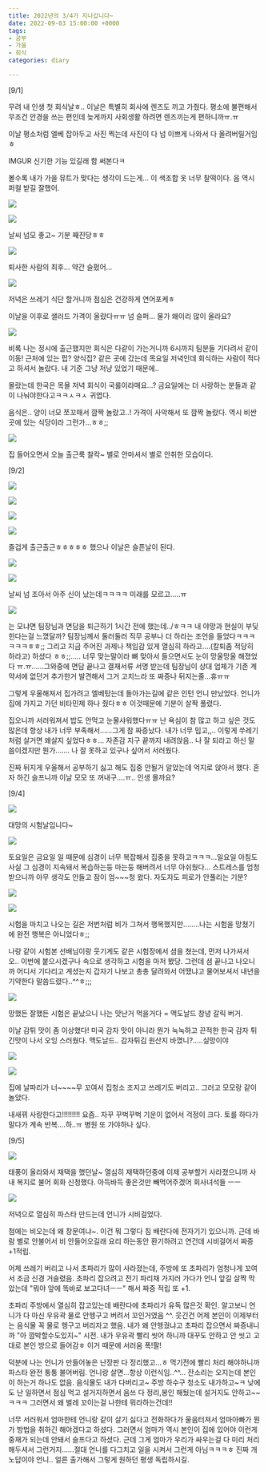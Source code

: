 ```yaml
---
title: 2022년의 3/4가 지나갑니다~
date: 2022-09-03 15:00:00 +0000
tags:
- 공부
- 가을
- 회식
categories: diary

---
```

\[9/1\]

무려 내 인생 첫 회식날ㅎ.. 이날은 특별히 회사에 렌즈도 끼고 가줬다. 평소에 불편해서 무조건 안경을 쓰는 편인데 늦게까지 사회생활 하려면 렌즈끼는게 편하니까ㅠ.ㅠ

이날 평소처럼 엘베 잡아두고 사진 찍는데 사진이 다 넘 이쁘게 나와서 다 올려버릴거임ㅎ

<blockquote class="imgur-embed-pub" lang="en" data-id="a/xtES43Z"><a href="//imgur.com/a/xtES43Z"></a></blockquote><script async src="//s.imgur.com/min/embed.js" charset="utf-8"></script>

IMGUR 신기한 기능 있길래 함 써본다ㅋ

볼수록 내가 가을 뮤트가 맞다는 생각이 드는게... 이 색조합 옷 너무 찰떡이다. 음 역시 퍼컬 받길 잘했어.

![](https://i.imgur.com/mlfSq2l.jpg)

![](https://i.imgur.com/qUVwjvs.jpg)

날씨 넘모 좋고\~ 기분 째진당ㅎㅎ

![](https://i.imgur.com/zHDqVAk.jpg)

퇴사한 사람의 최후... 약간 슬펐어...

![](https://i.imgur.com/5T5agti.jpg)

저녁은 쓰레기 식단 할거니까 점심은 건강하게 연어포케ㅎ

이날을 이후로 샐러드 가격이 올랐다ㅠㅠ 넘 슬퍼... 물가 왜이리 많이 올라요?

![](https://i.imgur.com/aTKORUi.jpg)

비록 나는 정시에 출근했지만 회식은 다같이 가는거니까 6시까지 팀분들 기다려서 같이 이동! 근처에 있는 펍? 양식집? 같은 곳에 갔는데 목요일 저녁인데 회식하는 사람이 적다고 하셔서 놀랐다. 내 기준 그냥 저냥 있었기 때문에..

몰랐는데 한국은 목욜 저녁 회식이 국룰이라매요...? 금요일에는 더 사랑하는 분들과 같이 나눠야한다고ㅋㅋㅅㅋㅅ 귀엽다.

음식은.. 양이 너모 쪼꼬매서 깜짝 놀랐고..! 가격이 사악해서 또 깜짝 놀랐다. 역시 비싼곳에 있는 식당이라 그런가...ㅎㅎ;;

![](https://i.imgur.com/YKBwyxc.jpg)

집 들어오면서 오늘 출근룩 찰칵\~ 별로 안마셔서 별로 안취한 모습이다.

\[9/2\]

![](https://i.imgur.com/jwAhSCF.jpg)

![](https://i.imgur.com/YpgyEA7.jpg)

![](https://i.imgur.com/czUC128.jpg)

![](https://i.imgur.com/exjdOiO.jpg)

즐겁게 출근출근ㅎㅎㅎㅎㅎ 했으나 이날은 슬픈날이 된다.

![](https://i.imgur.com/GoCGhPw.jpg)

![](https://i.imgur.com/pMbIvxj.jpg)

날씨 넘 조아서 아주 신이 났는데ㅋㅋㅋㅋ 미래를 모르고.....ㅠ

![](https://i.imgur.com/4OqMFyE.jpg)

는 모냐면 팀장님과 면담을 퇴근하기 1시간 전에 했는데../ㅎㅋㅋ 내 야망과 현실이 부딪힌다는걸 느꼈달까? 팀장님께서 둘러둘러 직무 공부나 더 하라는 조언을 들었다ㅋㅋㅋㅋㅋㅋㅎㅎ;; 그리고 지금 주어진 과제나 책임감 있게 열심히 하라고....(칼퇴좀 적당히 하라고) 하셨다 ㅎㅎ;;..... 너무 맞는말이라 뼈 맞아서 들으면서도 눈이 망울망울 해졌었다 ㅠ.ㅠ......그와중에 면담 끝나고 결재서류 서명 받는데 팀장님이 상대 업체가 기존 계약서에 없던거 추가한거 발견해서 그거 고치느라 또 짜증나 뒤지는줄...휴ㅠㅠ

그렇게 우울해져서 집가려고 엘베탔는데 돌아가는길에 같은 인턴 언니 만났었다. 언니가집에 가지고 가던 비타민제 하나 줬다ㅎㅎ 이것때문에 기분이 살짝 풀렸다.

집오니까 서러워져서 밥도 안먹고 눈물샤워했다ㅠㅠ 난 욕심이 참 많고 하고 싶은 것도 많은데 항상 내가 너무 부족해서......그게 참 짜증났다. 내가 너무 밉고,,.. 이렇게 쑤레기처럼 살거면 왜살지 싶었다ㅎㅎ... 자존감 지구 끝까지 내려앉음.. 나 잘 되라고 하신 말씀이겠지만 뭔가....... 나 잘 못하고 있구나 싶어서 서러웠다.

<blockquote class="imgur-embed-pub" lang="en" data-id="0lTkZup"><a href="//imgur.com/0lTkZup"></a></blockquote><script async src="//s.imgur.com/min/embed.js" charset="utf-8"></script>

진짜 뒤지게 우울해서 공부하기 싫고 해도 집중 안될거 알았는데 억지로 앉아서 했다. 혼자 하긴 슬프니까 이날 모모 또 꺼내구....ㅠ.. 인생 몰까요?

\[9/4\]

![](https://i.imgur.com/nHiH9Dx.jpg)

대망의 시험날입니다\~ 

![](https://i.imgur.com/lxt1Vkb.jpg)

토요일은 금요일 일 때문에 심경이 너무 복잡해서 집중을 못하고ㅋㅋㅋ...일요일 아침도 사실 그 심경이 지속돼서 복습하는둥 마는둥 해버려서 너무 아쉬웠다... 스트레스를 엄청 받으니까 아무 생각도 안들고 잠이 엄\~\~\~청 왔다. 자도자도 피로가 안풀리는 기분?

![](https://i.imgur.com/MSuVtAP.jpg)

![](https://i.imgur.com/hhm3C5b.jpg)

시험을 마치고 나오는 길은 저번처럼 비가 그쳐서 행복했지만........나는 시험을 망쳤기에 완전 행복은 아니었다ㅎ;;

나랑 같이 시험본 선배님이랑 웃기게도 같은 시험장에서 셤을 쳤는데, 먼저 나가셔서 오.. 이번에 붙으시겠구나 속으로 생각하고 시험을 마저 봤당. 그런데 셤 끝나고 나오니까 어디서 기다리고 계셨는지 갑자기 나보고 총총 달려와서 어땠냐고 물어보셔서 내년을 기약한다 말씀드렸다..^^ㅎ;;;

![](https://i.imgur.com/gHUqjqc.jpg)

망했든 잘했든 시험은 끝났으니 나는 맛난거 먹을거다 = 맥도날드 창녕 갈릭 버거.

이날 감튀 맛이 좀 이상했다! 미국 감자 맛이 아니라 뭔가 눅눅하고 끈적한 한국 감자 튀긴맛이 나서 오잉 스러웠다. 맥도날드.. 감자튀김 원산지 바꼈니?.....실망이야

![](https://i.imgur.com/Kd4hrxx.jpg)

![](https://i.imgur.com/vIG2PFK.jpg)

집에 날파리가 너\~\~\~\~무 꼬여서 집청소 조지고 쓰레기도 버리고.. 그러고 모모랑 같이 놀았다. 

<blockquote class="imgur-embed-pub" lang="en" data-id="3x3U7Dq"><a href="//imgur.com/3x3U7Dq"></a></blockquote><script async src="//s.imgur.com/min/embed.js" charset="utf-8"></script>

<blockquote class="imgur-embed-pub" lang="en" data-id="3x3U7Dq"><a href="[//imgur.com/ilXaYWv](https://imgur.com/ilXaYWv "https://imgur.com/ilXaYWv")"></a></blockquote><script async src="//s.imgur.com/min/embed.js" charset="utf-8"></script>

내새뀌 사랑한다고!!!!!!!!! 요즘.. 자꾸 꾸벅꾸벅 기운이 없어서 걱정이 크다. 토를 하다가 말다가 계속 반복....하..ㅠ 병원 또 가야하나 싶다.

\[9/5\]

![](https://i.imgur.com/5b8hy9O.jpg)

태풍이 올라와서 재택을 했던날\~ 열심히 재택하던중에 이제 공부할거 사라졌으니까 사내 복지로 불어 회화 신청했다. 아득바득 좋은것만 빼먹어주겠어 회사녀석들 ㅡㅡ

![](https://i.imgur.com/6dxXsuC.jpg)

저녁으로 열심히 파스타 만드는데 언니가 시비걸었다. 

첨에는 비오는데 왜 창문여냐\~. 이건 뭐 그렇다 침 배란다에 전자기기 있으니까. 근데 바람 별로 안불어서 비 안들어오길래 요리 하는동안 환기하려고 연건데 시비걸어서 짜증 +1적립.

어제 쓰레기 버리고 나서 초파리가 많이 사라졌는데, 주방에 또 초파리가 엄청나게 꼬여서 조금 신경 거슬렸음. 초파리 잡으려고 전기 파리채 가지러 가다가 언니 앞길 살짝 막았는데 "뭐야 앞에 똑바로 보고다녀ㅡㅡ" 해서 짜증 적립 또 +1.

초파리 주방에서 열심히 잡고있는데 배란다에 초파리가 유독 많은것 확인. 알고보니 언니가 다 마신 우유곽 물로 안헹구고 버려서 꼬인거였음 ^^. 웃긴건 어제 본인이 이제부터는 음식물 꼭 물로 헹구고 버리자고 했음. 내가 왜 안헹궜냐고 초파리 잡으면서 짜증내니까 "아 깜박할수도있지\~" 시전. 내가 우유곽 빨리 씻어 하니까 대꾸도 안하고 안 씻고 고대로 본인 방으로 들어감ㅎ 이거 때문에 서러움 폭!팔!

덕분에 나는 언니가 만들어놓은 난장판 다 정리했고...ㅎ 먹기전에 빨리 처리 해야하니까 파스타 완전 퉁퉁 불어버림. 언니랑 살면...항상 이런식임..^^... 잔소리는 오지는데 본인이 하는거 하나도 없음. 음식물도 내가 다버리고\~ 주방 하수구 청소도 내가하고\~ㅋ 낮에도 난 일하면서 점심 먹고 설거지하면서 음쓰 다 정리,봉인 해뒀는데 설거지도 안하고\~\~ㅋㅋㅋ 그러면서 왜 벌레 꼬이는걸 나한테 뭐라하는건데!!

너무 서러워서 엄마한테 언니랑 같이 살기 싫다고 전화하다가 울음터져서 엄마아빠가 뭔가 방법을 취하긴 해야겠다고 하셨다. 그러면서 엄마가 역시 본인이 집에 있어야 이런게 중재가 되는데 안돼서 슬프다고 하셨다. 근데 그게 엄마가 우리가 싸우는걸 다 미리 처리해두셔서 그런거지......절대 언니를 다그치고 일을 시켜서 그런게 아님ㅋㅋㅋㅎ 진짜 개노답이야 언니.. 얼른 출가해서 그렇게 원하던 평생 독립하시길.
